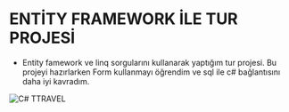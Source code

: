 # ENTİTY FRAMEWORK İLE TUR PROJESİ
* Entity famework ve linq sorgularını kullanarak yaptığım tur projesi. Bu projeyi hazırlarken Form kullanmayı öğrendim ve  sql ile c# bağlantısını daha iyi kavradım. 


![C# TTRAVEL](https://github.com/user-attachments/assets/dd909de7-350a-41d8-8761-abb401c8a4c0)
